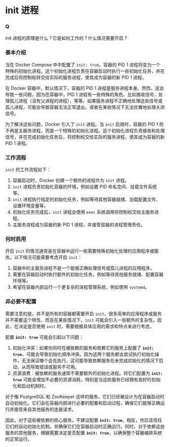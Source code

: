 # init 进程

### Q
init 进程的原理是什么？它是如何工作的？什么情况需要开启？

### 基本介绍

当在 Docker Compose 中中配置了 `init: true`，容器的 PID 1 进程将变为一个特殊的初始化进程。这个初始化进程负责在容器启动时执行一些初始化任务，并在完成后将控制权转交给实际的服务进程，使其成为容器的新 PID 1 进程。

在 Docker 容器中，默认情况下，容器的 PID 1 进程是服务进程本身。然而，这会导致一些问题，因为在容器中，PID 1 进程有一些特殊的角色，比如接收信号，处理孤儿进程（没有父进程的进程），等等。如果服务进程不正确地处理这些信号或孤儿进程，可能会导致容器无法正常退出，或者在某些情况下无法优雅地处理关闭信号。

为了解决这些问题，Docker 引入了 `init` 进程。当 `init` 启用时，容器的 PID 1 将不再是主服务进程，而是一个特殊的初始化进程。这个初始化进程负责接收和处理信号，并在完成初始化任务后，将控制权交给实际的服务进程，使其成为容器的新 PID 1 进程。

### 工作流程

`init` 的工作流程如下：

1. 容器启动时，Docker 创建一个额外的进程作为 `init` 进程。
2. `init` 进程负责初始化容器的环境，例如设置 PID 命名空间、挂载文件系统等。
3. `init` 进程执行指定的初始化任务，例如等待其他容器就绪、加载配置文件、设置环境变量等。
4. 初始化任务完成后，`init` 进程会使用 `exec` 系统调用将控制权交给主服务进程。
5. 主服务进程成为容器的新 PID 1 进程，并接管容器的进程管理责任。

### 何时启用

开启 `init` 的情况通常是在容器中运行一些需要特殊初始化处理的应用程序或服务。以下情况可能需要考虑开启 `init`：

1. 容器中的主服务进程不是一个能够正确处理信号或孤儿进程的应用程序。
2. 需要在容器启动时执行额外的初始化任务，例如等待其他服务就绪、配置容器环境等。
3. 希望在容器内部运行一个更复杂的进程管理系统，例如使用 `systemd`。

### 非必要不配置

需要注意的是，并不是所有的容器都需要开启 `init`，很多简单的应用程序或服务并不需要这个特性，而且在某些情况下，`init` 可能会引入一些额外的复杂性。因此，在决定是否使用 `init` 时，需要根据具体应用的需求和特点来进行考虑。

配置 **`init: true`** 可能会引起以下问题：

1. 初始化冲突：如果你同时在被依赖的服务和依赖它的服务上配置了 **`init: true`**，可能会导致初始化顺序冲突。因为这两个服务都会尝试执行初始化操作，无法保证哪个会先执行。这可能导致依赖服务在未完成初始化的情况下启动，从而导致错误或服务不可用。
2. 资源浪费：被依赖的服务通常不需要额外的初始化进程。将它们配置为 **`init: true`** 可能会增加不必要的资源消耗，特别是当这些服务已经拥有良好的初始化和启动机制时。

对于像 PostgreSQL 和 ZooKeeper 这样的服务，它们已经被设计为在容器启动时自动初始化。它们会在容器内部进行必要的配置和启动过程，确保它们能够正确运行并接受来自其他服务的连接请求。

因此，对于这些被依赖的核心服务，不建议配置 **`init: true`**。相反，你应该信任它们的自动初始化机制，并确保它们在容器启动时正确运行。同时，对于依赖这些服务的其他服务，根据需要决定是否配置 **`init: true`**，以确保整个容器编排系统的正常运行。